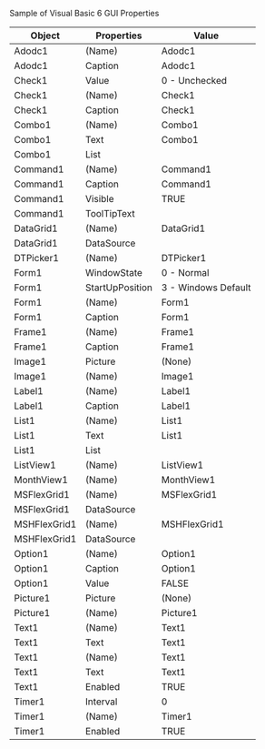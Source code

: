 Sample of Visual Basic 6 GUI Properties

| Object       | Properties      | Value               |
| ------------ | --------------- | ------------------- |
| Adodc1       | (Name)          | Adodc1              |
| Adodc1       | Caption         | Adodc1              |
| Check1       | Value           | 0 - Unchecked       |
| Check1       | (Name)          | Check1              |
| Check1       | Caption         | Check1              |
| Combo1       | (Name)          | Combo1              |
| Combo1       | Text            | Combo1              |
| Combo1       | List            |                     |
| Command1     | (Name)          | Command1            |
| Command1     | Caption         | Command1            |
| Command1     | Visible         | TRUE                |
| Command1     | ToolTipText     |                     |
| DataGrid1    | (Name)          | DataGrid1           |
| DataGrid1    | DataSource      |                     |
| DTPicker1    | (Name)          | DTPicker1           |
| Form1        | WindowState     | 0 - Normal          |
| Form1        | StartUpPosition | 3 - Windows Default |
| Form1        | (Name)          | Form1               |
| Form1        | Caption         | Form1               |
| Frame1       | (Name)          | Frame1              |
| Frame1       | Caption         | Frame1              |
| Image1       | Picture         | (None)              |
| Image1       | (Name)          | Image1              |
| Label1       | (Name)          | Label1              |
| Label1       | Caption         | Label1              |
| List1        | (Name)          | List1               |
| List1        | Text            | List1               |
| List1        | List            |                     |
| ListView1    | (Name)          | ListView1           |
| MonthView1   | (Name)          | MonthView1          |
| MSFlexGrid1  | (Name)          | MSFlexGrid1         |
| MSFlexGrid1  | DataSource      |                     |
| MSHFlexGrid1 | (Name)          | MSHFlexGrid1        |
| MSHFlexGrid1 | DataSource      |                     |
| Option1      | (Name)          | Option1             |
| Option1      | Caption         | Option1             |
| Option1      | Value           | FALSE               |
| Picture1     | Picture         | (None)              |
| Picture1     | (Name)          | Picture1            |
| Text1        | (Name)          | Text1               |
| Text1        | Text            | Text1               |
| Text1        | (Name)          | Text1               |
| Text1        | Text            | Text1               |
| Text1        | Enabled         | TRUE                |
| Timer1       | Interval        | 0                   |
| Timer1       | (Name)          | Timer1              |
| Timer1       | Enabled         | TRUE                |
